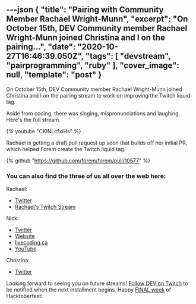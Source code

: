 ---json
{
  "title": "Pairing with Community Member Rachael Wright-Munn",
  "excerpt": "On October 15th, DEV Community member Rachael Wright-Munn joined Christina and I on the pairing...",
  "date": "2020-10-27T16:46:39.050Z",
  "tags": [
    "devstream",
    "pairprogramming",
    "ruby"
  ],
  "cover_image": null,
  "template": "post"
}
---
On October 15th, DEV Community member Rachael Wright-Munn joined Christina and I on the pairing stream to work on improving the Twitch liquid tag.

Aside from coding, there was singing, mispronunciations and laughing. Here's the full stream.

{% youtube "CKlNLcfxiHs" %}

Rachael is getting a draft pull request up soon that builds off her initial PR, which helped Forem create the Twitch liquid tag.

{% github "https://github.com/forem/forem/pull/10577" %}

### You can also find the three of us all over the web here:

Rachael:

* [Twitter](https://twitter.com/ChaelCodes)
* [Rachael's Twitch Stream](https://www.twitch.tv/ChaelCodes)

Nick:

* [Twitter](https://twitter.com/nickytonline)
* [Website](https://iamdeveloper.com/)
* [livecoding.ca](https://livecoding.ca)
* [YouTube](https://youtube.iamdeveloper.com)

Christina:

* [Twitter](https://twitter.com/coffeecraftcode)

Looking forward to seeing you on future streams! [Follow DEV on Twitch](twitch.tv/thepracticaldev) to be notified when the next installment begins. Happy [FINAL week](https://dev.to/devteam/final-week-of-hacktoberfest-4cch) of Hacktoberfest!


